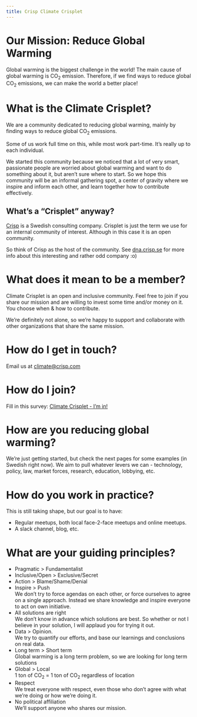 ```yaml
---
title: Crisp Climate Crisplet
---
```

# Our Mission: Reduce Global Warming

Global warming is the biggest challenge in the world!
The main cause of global warming is CO<sub>2</sub> emission.
Therefore, if we find ways to reduce global CO<sub>2</sub> emissions, we can make the world a better place!

# What is the Climate Crisplet?

We are a community dedicated to reducing global warming, mainly by finding ways to reduce global CO<sub>2</sub> emissions.

Some of us work full time on this, while most work part-time. It’s really up to each individual.

We started this community because we noticed that a lot of very smart, passionate people are worried about global warming and want to do something about it, but aren’t sure where to start. So we hope this community will be an informal gathering spot, a center of gravity where we inspire and inform each other, and learn together how to contribute effectively.

## What’s a “Crisplet” anyway?

[Crisp](https://www.crisp.se) is a Swedish consulting company. Crisplet is just the term we use for an internal community of interest. Although in this case it is an open community.

So think of Crisp as the host of the community. See [dna.crisp.se](https://dna.crips.se) for more info about this interesting and rather odd company :o)

# What does it mean to be a member?

Climate Crisplet is an open and inclusive community. Feel free to join if you share our mission and are willing to invest some time and/or money on it. You choose when & how to contribute.

We’re definitely not alone, so we’re happy to support and collaborate with other organizations that share the same mission.

# How do I get in touch?

Email us at climate@crisp.com

# How do I join?

Fill in this survey: [Climate Crisplet - I’m in!](https://docs.google.com/a/crisp.se/forms/d/1lN3gbwiiN7OugUjc8I7WAXlzlMKNfPeRt-0W-2XjXJ0/edit)

# How are you reducing global warming?

We’re just getting started, but check the next pages for some examples (in Swedish right now). We aim to pull whatever levers we can - technology, policy, law, market forces, research, education, lobbying, etc.

# How do you work in practice?

This is still taking shape, but our goal is to have:
* Regular meetups, both local face-2-face meetups and online meetups.
* A slack channel, blog, etc.

# What are your guiding principles?

* Pragmatic > Fundamentalist
* Inclusive/Open > Exclusive/Secret
* Action > Blame/Shame/Denial
* Inspire > Push  
  We don’t try to force agendas on each other, or force ourselves to agree on a single approach. Instead we share knowledge and inspire everyone to act on own initiative.
* All solutions are right  
  We don’t know in advance which solutions are best. So whether or not I believe in your solution, I will applaud you for trying it out.
* Data > Opinion.  
  We try to quantify our efforts, and base our learnings and conclusions on real data.
* Long term > Short term  
  Global warming is a long term problem, so we are looking for long term solutions
* Global > Local  
  1 ton of CO<sub>2</sub> = 1 ton of CO<sub>2</sub> regardless of location
* Respect  
  We treat everyone with respect, even those who don’t agree with what we’re doing or how we’re doing it.
* No political affiliation  
  We’ll support anyone who shares our mission.
